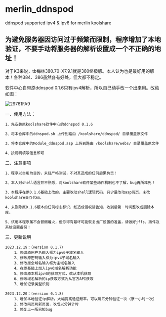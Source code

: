# merlin_ddnspod

ddnspod supported ipv4 & ipv6 for merlin koolshare

## 为避免服务器因访问过于频繁而限制，程序增加了本地验证，不要手动将服务器的解析设置成一个不正确的地址！

对于K3来说，tb梅林380.70-X7.9.1就是380终极版。本人认为也是最好用的版本！各种384、386虽然各有好处，但大都不稳定。

软件中心自带原ddnspod 0.1.6只有ipv4解析，所以自己动手改一个出来用。改动如图：

![29761FA9](https://github.com/alal001/merlin_ddnspod/assets/39854347/ad69d012-8fa8-41d6-a5a7-4b0b8f472fa7)

一、使用方法：

    1、先安装原koolshare软件中心的ddnspod 0.1.6

    2、将本仓库中的ddnspod.sh 上传到路由 /koolshare/ddnspod/ 目录覆盖原文件

    3、将本仓库中的Module_ddnspod.asp 上传到路由 /koolshare/webs/ 目录覆盖原文件

    4、按说明填写信息即可

二、注意事项

    1、程序以自用为目的，未经严格测试，不对其造成的任何后果负责！
    
    2、本人对shell语言并不熟悉，对koolshare软件某些动作机制也不了解，bug再所难免！
    
    3、本程序在原0.1.6基础上改的，主要改动shell逻辑代码，只少量改动asp网页，未改koolshare交互代码。

    4、未删除原0.1.6版本的任何标志标识，如造成侵权请告知，收到后第一时间整改或删除本库。
    
    5、试用本程序虽不会冒烟着火，但你得有最坏可能恢复出厂设置的准备，请做好jffs、插件及系统设置备份！

三、更新说明

    2023.12.19：（version 0.1.7）
        1、修改原用户名输入框为ipv6子域名输入
        2、修改原密码输入框为ipv4子域名输入
        3、修改原全域名输入框为主域名输入
        4、在原基础上加入ipv6域名解析功能
        5、修改原本机ipv4的获取方式，改从本机获取
        6、修改域名解析的ip获取方式为从官方API获取
        7、增加记录类型识别
    
    2023.12.20：（version 0.1.8）
        1、增加本地验证ip解析，大幅提高验证频率，可以每五分钟验证一次（原一小时一次）
        2、修改网页刷新页面，改成以分钟计时
        3、修复上一版已知bug
